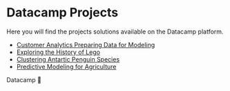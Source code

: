 # Datacamp Projects
Here you will find the projects solutions available on the Datacamp platform.  

- [Customer Analytics Preparing Data for Modeling](https://github.com/guillermovc/Datacamp-Projects/tree/master/Customer%20Analytics%20Preparing%20Data%20for%20Modeling/notebook.ipynb)
- [Exploring the History of Lego](https://github.com/guillermovc/Datacamp-Projects/tree/master/Exploring%20the%20History%20of%20Lego/notebook.ipynb)
- [Clustering Antartic Penguin Species](https://github.com/guillermovc/Datacamp-Projects/tree/master/Clustering%20Antartic%20Penguin%20Species/penguins.ipynb)
- [Predictive Modeling for Agriculture](https://github.com/guillermovc/Datacamp-Projects/blob/master/Predictive%20Modeling%20for%20Agriculture/notebook.ipynb)

Datacamp 💚
